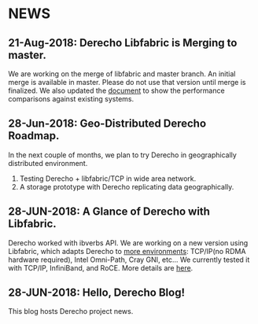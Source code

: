 # NEWS
## 21-Aug-2018: Derecho Libfabric is Merging to master.
We are working on the merge of libfabric and master branch. An initial merge is available in master. Please do not use that version until merge is finalized. We also updated the [document](https://github.com/Derecho-Project/blog/blob/master/docs/libfabric.md) to show the performance comparisons against existing systems.

## 28-Jun-2018: Geo-Distributed Derecho Roadmap.
In the next couple of months, we plan to try Derecho in geographically distributed environment.
1) Testing Derecho + libfabric/TCP in wide area network.
2) A storage prototype with Derecho replicating data geographically.

## 28-JUN-2018: A Glance of Derecho with Libfabric.
Derecho worked with ibverbs API. We are working on a new version using Libfabric, which adapts Derecho to [more environments](https://github.com/ofiwg/libfabric): TCP/IP(no RDMA hardware required), Intel Omni-Path, Cray GNI, etc... We currently tested it with TCP/IP, InfiniBand, and RoCE. More details are [here](https://github.com/Derecho-Project/blog/blob/master/docs/libfabric.md).

## 28-JUN-2018: Hello, Derecho Blog!
This blog hosts Derecho project news. 
